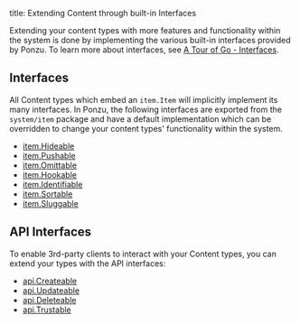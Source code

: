 title: Extending Content through built-in Interfaces

Extending your content types with more features and functionality within the system
is done by implementing the various built-in interfaces provided by Ponzu. To learn 
more about interfaces, see [A Tour of Go - Interfaces](https://tour.golang.org/methods/10).

## Interfaces

All Content types which embed an `item.Item` will implicitly implement its many
interfaces. In Ponzu, the following interfaces are exported from the `system/item`
package and have a default implementation which can be overridden to change your
content types' functionality within the system.

- [item.Hideable](https://godoc.org/github.com/ponzu-cms/ponzu/system/item#Hideable)
- [item.Pushable](https://godoc.org/github.com/ponzu-cms/ponzu/system/item#Pushable)
- [item.Omittable](https://godoc.org/github.com/ponzu-cms/ponzu/system/item#Omittable)
- [item.Hookable](https://godoc.org/github.com/ponzu-cms/ponzu/system/item#Hookable)
- [item.Identifiable](https://godoc.org/github.com/ponzu-cms/ponzu/system/item#Identifiable)
- [item.Sortable](https://godoc.org/github.com/ponzu-cms/ponzu/system/item#Sortable)
- [item.Sluggable](https://godoc.org/github.com/ponzu-cms/ponzu/system/item#Sluggable)

## API Interfaces

To enable 3rd-party clients to interact with your Content types, you can extend your types with the API interfaces:

- [api.Createable](https://godoc.org/github.com/ponzu-cms/ponzu/system/api#Createable)
- [api.Updateable](https://godoc.org/github.com/ponzu-cms/ponzu/system/api#Updateable)
- [api.Deleteable](https://godoc.org/github.com/ponzu-cms/ponzu/system/api#Deleteable)
- [api.Trustable](https://godoc.org/github.com/ponzu-cms/ponzu/system/api#Trustable)

